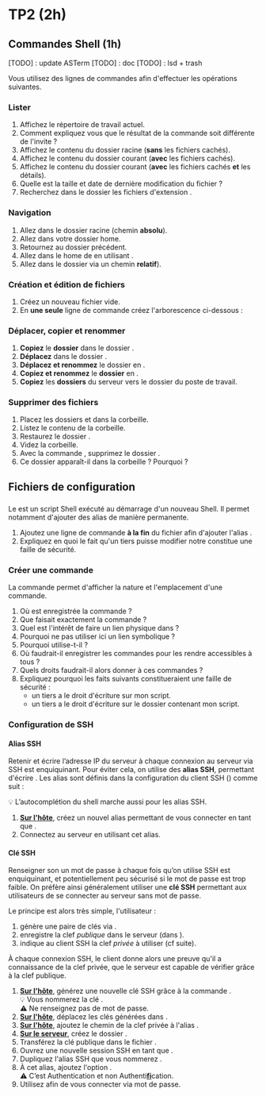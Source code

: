 <!DOCTYPE html>
<html lang="fr">
    <head>
        <meta charset="utf8"/>
        <title>TP2 (AdminSys)</title>
        <meta name="color-scheme" content="dark light">
        <meta name="viewport" content="width=device-width, initial-scale=1"/>
        <link   href="/skeleton/tp/index.css"  rel="stylesheet">
        <script  src="/skeleton/tp/index.js"  type="module"     blocking="render" async></script>
    </head>
    <body>
        <main>

# TP2 (2h)

## Commandes Shell (1h)

[TODO] : update ASTerm
[TODO] : doc
[TODO] : lsd + trash

Vous utilisez des lignes de commandes afin d'effectuer les opérations suivantes.

### Lister

1. <q-text> Affichez le répertoire de travail actuel.</q-text>
2. <q-text> Comment expliquez vous que le résultat de la commande soit différente de l'invite ?</q-text>
1. <q-text> Affichez le contenu du dossier racine (**sans** les fichiers cachés).</q-text>
1. <q-text> Affichez le contenu du dossier courant (**avec** les fichiers cachés).</q-text>
1. <q-text>Affichez le contenu du dossier courant (**avec** les fichiers cachés **et** les détails).</q-text>
1. <q-text>Quelle est la taille et date de dernière modification du fichier <script type="c-text">.bashrc</script> ?</q-text>
1. <q-text>Recherchez dans le dossier <script type="c-text">/var/log/</script> les fichiers d'extension <script type="c-text">.log</script>.</q-text>

### Navigation

1. <q-text>Allez dans le dossier racine (chemin **absolu**).</q-text>
1. <q-text>Allez dans votre dossier home.</q-text>
1. <q-text>Retournez au dossier précédent.</q-text>
1. <q-text>Allez dans le home de <script type="c-text">zeus</script> en utilisant <script type="c-text">~<h>$USER</h></script>.</q-text>
1. <q-text>Allez dans le dossier <script type="c-text">/var/log/</script> via un chemin **relatif**).</q-text>

### Création et édition de fichiers

1. <q-text>Créez un nouveau fichier <script type="c-text">/tmp/test</script> vide.</q-text>
1. <q-text>En **une seule** ligne de commande créez l'arborescence ci-dessous :
  <script type="c-bash">
    📂 /tmp/
    ├── 📂 A
    │   ├── 📂 1
    │   └── 📂 2
    └── 📂 B
        ├── 📂 1
        └── 📂 2
  </script></q-text>

### Déplacer, copier et renommer

1. <q-text> **Copiez** le **dossier** <script type="c-bash">B/</script> dans le dossier <script type="c-bash">A/</script>.</q-text>
1. <q-text> **Déplacez** <script type="c-bash">A/B/</script> dans le dossier <script type="c-bash">A/1/</script>.</q-text>
1. <q-text> **Déplacez et renommez** le dossier <script type="c-bash">A/1/B/</script> en <script type="c-bash">/tmp/C</script>.</q-text>
1. <q-text> **Copiez et renommez** le **dossier** <script type="c-bash">C/</script> en <script type="c-bash">/tmp/D</script>.</q-text>
1. <q-text> **Copiez** les **dossiers** <script type="c-bash">{A,B,C}/</script> du serveur vers le dossier <script type="c-bash">/tmp/</script> du poste de travail.</q-text>

### Supprimer des fichiers

1. <q-text> Placez les dossiers <script type="c-bash">B/2/</script> et <script type="c-bash">A/2/</script> dans la corbeille.</q-text>
1. <q-text> Listez le contenu de la corbeille.</q-text>
1. <q-text> Restaurez le dossier <script type="c-bash">A/2/</script>.</q-text>
1. <q-text> Videz la corbeille.</q-text>
1. <q-text> Avec la commande <script type="c-bash">rm</script>, supprimez le dossier <script type="c-bash">A/2/</script>.</q-text>
1. <q-text> Ce dossier apparaît-il dans la corbeille ? Pourquoi ?</q-text>

## Fichiers de configuration

### <script type="c-text">.bashrc</script>

Le <script type="c-text">.bashrc</script> est un script Shell exécuté au démarrage d'un nouveau Shell. Il permet notamment d'ajouter des alias de manière permanente.

1. Ajoutez une ligne de commande <b>à la fin</b> du fichier <script type="c-text">.bashrc</script> afin d'ajouter l'alias <script type="c-bash">hello</script>.
1. <q-text>Expliquez en quoi le fait qu'un tiers puisse modifier notre <script type="c-text">.bashrc</script> constitue une faille de sécurité.</q-text>

### Créer une commande

La commande <script type="c-bash">type <h>$CMD</h></script> permet d'afficher la nature et l'emplacement d'une commande.

1. <q-text>Où est enregistrée la commande <script type="c-bash">mkcmd</script> ?</q-text>
1. <q-text>Que faisait exactement la commande <script type="c-bash">mkcmd</script> ?</q-text>
1. <q-text>Quel est l'intérêt de faire un lien physique dans <script type="c-bash">mkcmd</script> ?</q-text>
1. <q-text>Pourquoi ne pas utiliser ici un lien symbolique ?</q-text>
1. <q-text>Pourquoi <script type="c-bash">mkcmd</script> utilise-t-il <script type="c-bash">relpath</script> ?</q-text>
1. <q-text>Où faudrait-il enregistrer les commandes pour les rendre accessibles à tous ?</q-text>
1. <q-text>Quels droits faudrait-il alors donner à ces commandes ?</q-text>
1. Expliquez pourquoi les faits suivants constitueraient une faille de sécurité :
   - <q-text>un tiers a le droit d'écriture sur mon script.</q-text>
   - <q-text>un tiers a le droit d'écriture sur le dossier contenant mon script.</q-text>

### Configuration de SSH


#### Alias SSH

Retenir et écrire l’adresse IP du serveur à chaque connexion au serveur via SSH est
enquiquinant. Pour éviter cela, on utilise des **alias SSH**, permettant d'écrire <script type="c-bash">ssh <h>$ALIAS</h></script> au lieu de <script type="c-bash">ssh <h>$USER</h>@<h>$SERVER</h></script>. Les alias sont définis dans la configuration du client SSH (<script type="c-text">~/.ssh/config</script>) comme suit :
<script type="c-bash">
Host <h>$ALIAS</h> # ssh ALIAS => ssh USER@SERVER
  User <h>$USER</h>
  HostName <h>$SERVER</h>
  IdentityFile <h>$PRIVKEY_PATH</h> # si clé SSH
  IdentitiesOnly yes         # si IdentityFile
</script>

💡 L’autocomplétion du shell marche aussi pour les alias SSH.

1. <q-text><u><b>Sur l'hôte</b></u>, créez un nouvel alias <script type="c-text">AdmSys</script> permettant de vous connecter en tant que <script type="c-text">zeus</script>.</q-text>
2. <q-text>Connectez au serveur en utilisant cet alias.</q-text>

#### Clé SSH

Renseigner son un mot de passe à chaque fois qu’on utilise SSH est enquiquinant, et potentiellement peu sécurisé si le mot de passe est trop faible. On préfère ainsi généralement utiliser une **clé SSH** permettant aux utilisateurs de se connecter au serveur sans mot de passe.

Le principe est alors très simple, l'utilisateur :
1. génère une paire de clés via <script type="c-bash">keygen</script>.
2. enregistre la clef *publique* dans le serveur (dans <script type="c-text">~/.ssh/authorized_keys</script>).
3. indique au client SSH la clef *privée* à utiliser (cf suite).

À chaque connexion SSH, le client donne alors une preuve qu'il a connaissance de la clef privée, que le serveur est capable de vérifier grâce à la clef publique.

1. <u><b>Sur l'hôte</b></u>, générez une nouvelle clé SSH grâce à la commande <script type="c-bash">ssh-keygen</script>.<br/>
   💡 Vous nommerez la clé <script type="c-text">AdmSys</script>.<br/>
   ⚠ Ne renseignez pas de mot de passe.
1. <q-text><u><b>Sur l'hôte</b></u>, déplacez les clés générées dans <script type="c-text">~/.ssh/keys/{priv/,pub/}</script>.</q-text>
1. <q-text><u><b>Sur l'hôte</b></u>, ajoutez le chemin de la clef privée à l'alias <script type="c-text">AdmSys</script>.</q-text>
2. <q-text><u><b>Sur le serveur</b></u>, créez le dossier <script type="c-text">~zeus/.ssh/</script>.</q-text>
3. <q-text>Transférez la clé publique dans le fichier <script type="c-text">~zeus/.ssh/authorized_keys</script>.</q-text>
4. <q-text>Ouvrez une nouvelle session SSH en tant que <script type="c-text">zeus</script>.</q-text>
1. <q-text>Dupliquez l'alias SSH <script type="c-text">AdmSys</script> que vous nommerez <script type="c-text">AdmSysPwd</script>.</q-text>
1. <q-text>À cet alias, ajoutez l'option <script type="c-text">PubkeyAuthentication no</script>.<br/>
   ⚠ C’est Authentication et non Authenti<b><u>fi</u></b>cation.</q-text>
2. <q-text>Utilisez <script type="c-text">AdmSysPwd</script> afin de vous connecter via mot de passe.</q-text>

</main>
    </body>
</html>